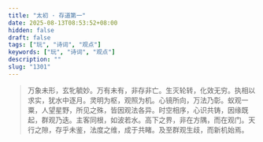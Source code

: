 ```yaml
---
title: "太初 · 存道第一"
date: 2025-08-13T08:53:52+08:00
hidden: false
draft: false
tags: ["玩", "诗词", "观点"]
keywords: ["玩", "诗词", "观点"]
description: ""
slug: "1301"
---
```


> 万象未形，玄牝毓妙。万有未有，非存非亡。生灭轮转，化效无穷。执相以求实，犹水中逐月。灵明为枢，观照为机。心镜所向，万法乃彰。蚁观一粟，人望星野，所见之殊，皆因观法各异。时空相序，心识共铸，因缘既起，群观乃迭。主客同根，如波若水。高下之界，非在方隅，而在观门。天行之隙，存乎未鉴，法度之维，成于共睹。及至群观生歧，而新机始焉。
<!--more-->